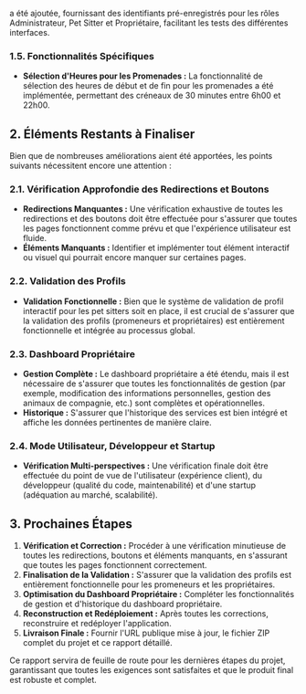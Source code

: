  a été ajoutée, fournissant des identifiants pré-enregistrés pour les rôles Administrateur, Pet Sitter et Propriétaire, facilitant les tests des différentes interfaces.

### 1.5. Fonctionnalités Spécifiques
*   **Sélection d'Heures pour les Promenades :** La fonctionnalité de sélection des heures de début et de fin pour les promenades a été implémentée, permettant des créneaux de 30 minutes entre 6h00 et 22h00.

## 2. Éléments Restants à Finaliser

Bien que de nombreuses améliorations aient été apportées, les points suivants nécessitent encore une attention :

### 2.1. Vérification Approfondie des Redirections et Boutons
*   **Redirections Manquantes :** Une vérification exhaustive de toutes les redirections et des boutons doit être effectuée pour s'assurer que toutes les pages fonctionnent comme prévu et que l'expérience utilisateur est fluide.
*   **Éléments Manquants :** Identifier et implémenter tout élément interactif ou visuel qui pourrait encore manquer sur certaines pages.

### 2.2. Validation des Profils
*   **Validation Fonctionnelle :** Bien que le système de validation de profil interactif pour les pet sitters soit en place, il est crucial de s'assurer que la validation des profils (promeneurs et propriétaires) est entièrement fonctionnelle et intégrée au processus global.

### 2.3. Dashboard Propriétaire
*   **Gestion Complète :** Le dashboard propriétaire a été étendu, mais il est nécessaire de s'assurer que toutes les fonctionnalités de gestion (par exemple, modification des informations personnelles, gestion des animaux de compagnie, etc.) sont complètes et opérationnelles.
*   **Historique :** S'assurer que l'historique des services est bien intégré et affiche les données pertinentes de manière claire.

### 2.4. Mode Utilisateur, Développeur et Startup
*   **Vérification Multi-perspectives :** Une vérification finale doit être effectuée du point de vue de l'utilisateur (expérience client), du développeur (qualité du code, maintenabilité) et d'une startup (adéquation au marché, scalabilité).

## 3. Prochaines Étapes

1.  **Vérification et Correction :** Procéder à une vérification minutieuse de toutes les redirections, boutons et éléments manquants, en s'assurant que toutes les pages fonctionnent correctement.
2.  **Finalisation de la Validation :** S'assurer que la validation des profils est entièrement fonctionnelle pour les promeneurs et les propriétaires.
3.  **Optimisation du Dashboard Propriétaire :** Compléter les fonctionnalités de gestion et d'historique du dashboard propriétaire.
4.  **Reconstruction et Redéploiement :** Après toutes les corrections, reconstruire et redéployer l'application.
5.  **Livraison Finale :** Fournir l'URL publique mise à jour, le fichier ZIP complet du projet et ce rapport détaillé.

Ce rapport servira de feuille de route pour les dernières étapes du projet, garantissant que toutes les exigences sont satisfaites et que le produit final est robuste et complet.
